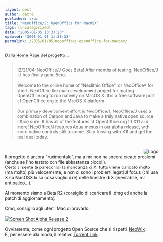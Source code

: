 ```yaml
---
layout: post
author: detro
published: true
title: "NeoOffice/J: OpenOffice for MacOSX"
tags: [uncategorized]
date: "2005-01-05 13:33:23"
updated: "2005-01-05 13:33:23"
permalink: /2005/01/05/neoofficej-openoffice-for-macosx/
---
```


<div style="clear:both;"></div><a href="http://www.neooffice.org/">Dalla Home Page del progetto...</a><br /><blockquote><br />12/21/04: NeoOffice/J Goes Beta! After months of testing, NeoOffice/J 1.1 has finally gone Beta. <br />...<br />Welcome to the online home of "Neolithic Office", or NeoOffice® for short. NeoOffice the main development project for making OpenOffice.org to run natively on MacOS X. It is a free software port of OpenOffice.org to the MacOS X platform.<br /><br />Our primary development effort is NeoOffice/J. NeoOffice/J uses a combination of Carbon and Java to make a truly native open source office suite. It has all of the features of OpenOffice.org 1.1 X11 and more! NeoOffice/J features Aqua menus in our alpha release, with more native controls still to come. Stop fussing with X11 and get the real deal today.<br /></blockquote><br /><img src="http://sixthcrusade.com/neowiki/template/ship2.jpg" alt="Logo" align="right"/><br />Il progetto é ancora "rudimentale", ma a me non ha ancora creato problemi (anche se l'ho testato con file abbastanza piccoli).<br />Certo si sente (e parecchio) la mancanza di X: tutto viene caricato molto (ma molto) più velocemente, e non ci sono i problemi legati al focus (chi usa X su MacOSX lo sa cosa voglio dire) delle finestre di X (inevitabile, ma antipatico...).<br /><br />Al momento siamo a Beta R2 (consiglio di scaricare il .dmg ed anche la patch di aggiornamento).<br /><br />Cmq, consiglio agli utenti Mac di provarlo:<br /><a href="http://homepage.mac.com/sardisson/neoj/neoj11aqua_newdoc.jpg" target="_new"><br /><img src="http://homepage.mac.com/sardisson/neoj/neoj11aqua_newdoc_th.gif" alt="Screen Shot Alpha Release 2" style="padding-right: 15px;" /><br /></a><br />Ovviamente, come ogni progetto Open Source che si rispetti: <a href="http://neowiki.sixthcrusade.com/">NeoWiki</a>.<br />E, per essere alla moda, il relativo <a href="http://trinity.neooffice.org/torrents/NeoOfficeJ-1.1_Beta.torrent" >Torrent Link</a>.<div style="clear:both; padding-bottom: 0.25em;"></div>

